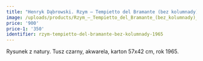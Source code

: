 ```yaml
---
title: "Henryk Dąbrowski. Rzym – Tempietto del Bramante (bez kolumnady) (1965)"
image: /uploads/products/Rzym_–_Tempietto_del_Bramante_(bez_kolumnady)_(1965).jpg
price: '900'
price-1: '350'
identifier: rzym-tempietto-del-bramante-bez-kolumnady-1965
---
```

Rysunek z natury. Tusz czarny, akwarela, karton 57x42 cm, rok 1965.